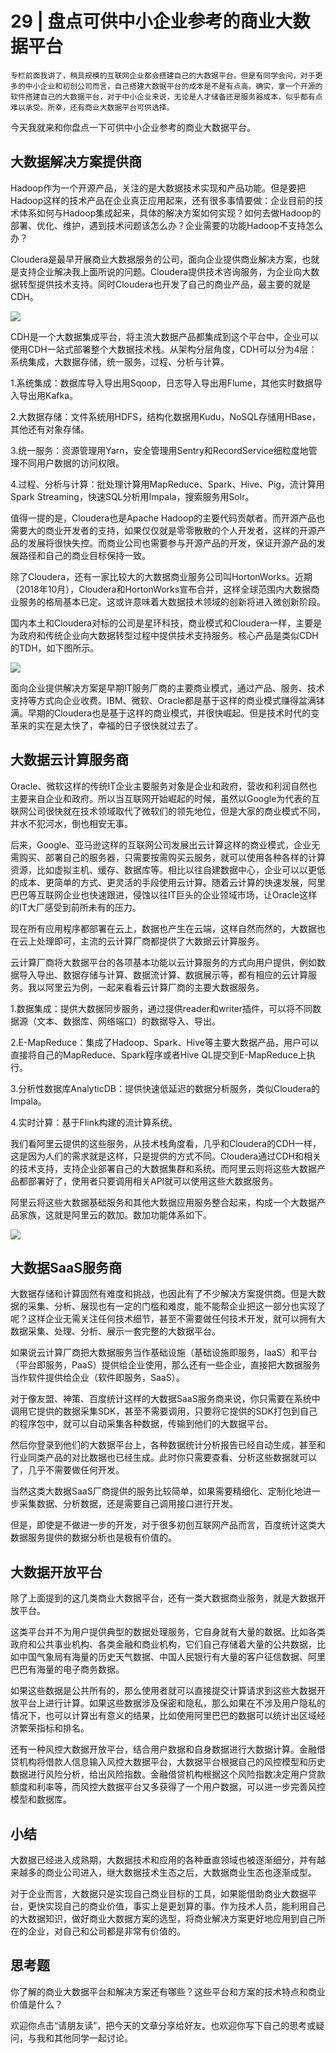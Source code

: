 # 29 | 盘点可供中小企业参考的商业大数据平台

    专栏前面我讲了，稍具规模的互联网企业都会搭建自己的大数据平台。但是有同学会问，对于更多的中小企业和初创公司而言，自己搭建大数据平台的成本是不是有点高。确实，拿一个开源的软件搭建自己的大数据平台，对于中小企业来说，无论是人才储备还是服务器成本，似乎都有点难以承受。所幸，还有商业大数据平台可供选择。

今天我就来和你盘点一下可供中小企业参考的商业大数据平台。

## 大数据解决方案提供商

Hadoop作为一个开源产品，关注的是大数据技术实现和产品功能。但是要把Hadoop这样的技术产品在企业真正应用起来，还有很多事情要做：企业目前的技术体系如何与Hadoop集成起来，具体的解决方案如何实现？如何去做Hadoop的部署、优化、维护，遇到技术问题该怎么办？企业需要的功能Hadoop不支持怎么办？

Cloudera是最早开展商业大数据服务的公司，面向企业提供商业解决方案，也就是支持企业解决我上面所说的问题。Cloudera提供技术咨询服务，为企业向大数据转型提供技术支持。同时Cloudera也开发了自己的商业产品，最主要的就是CDH。

![](https://static001.geekbang.org/resource/image/0d/a5/0d39421894307c4b6098a031d8621ea5.png)

CDH是一个大数据集成平台，将主流大数据产品都集成到这个平台中，企业可以使用CDH一站式部署整个大数据技术栈。从架构分层角度，CDH可以分为4层：系统集成，大数据存储，统一服务，过程、分析与计算。

1.系统集成：数据库导入导出用Sqoop，日志导入导出用Flume，其他实时数据导入导出用Kafka。

2.大数据存储：文件系统用HDFS，结构化数据用Kudu，NoSQL存储用HBase，其他还有对象存储。

3.统一服务：资源管理用Yarn，安全管理用Sentry和RecordService细粒度地管理不同用户数据的访问权限。

4.过程、分析与计算：批处理计算用MapReduce、Spark、Hive、Pig，流计算用Spark Streaming，快速SQL分析用Impala，搜索服务用Solr。

值得一提的是，Cloudera也是Apache Hadoop的主要代码贡献者。而开源产品也需要大的商业开发者的支持，如果仅仅就是零零散散的个人开发者，这样的开源产品的发展将很快失控。而商业公司也需要参与开源产品的开发，保证开源产品的发展路径和自己的商业目标保持一致。

除了Cloudera，还有一家比较大的大数据商业服务公司叫HortonWorks。近期（2018年10月），Cloudera和HortonWorks宣布合并，这样全球范围内大数据商业服务的格局基本已定。这或许意味着大数据技术领域的创新将进入微创新阶段。

国内本土和Cloudera对标的公司是星环科技，商业模式和Cloudera一样，主要是为政府和传统企业向大数据转型过程中提供技术支持服务。核心产品是类似CDH的TDH，如下图所示。

![](https://static001.geekbang.org/resource/image/47/43/47b381b12b966b6276935814936ff443.png)

面向企业提供解决方案是早期IT服务厂商的主要商业模式，通过产品、服务、技术支持等方式向企业收费。IBM、微软、Oracle都是基于这样的商业模式赚得盆满钵满。早期的Cloudera也是基于这样的商业模式，并很快崛起。但是技术时代的变革来的实在是太快了，幸福的日子很快就过去了。

## 大数据云计算服务商

Oracle、微软这样的传统IT企业主要服务对象是企业和政府，营收和利润自然也主要来自企业和政府。所以当互联网开始崛起的时候，虽然以Google为代表的互联网公司很快就在技术领域取代了微软们的领先地位，但是大家的商业模式不同，井水不犯河水，倒也相安无事。

后来，Google、亚马逊这样的互联网公司发展出云计算这样的商业模式，企业无需购买、部署自己的服务器，只需要按需购买云服务，就可以使用各种各样的计算资源，比如虚拟主机、缓存、数据库等。相比以往自建数据中心，企业可以以更低的成本、更简单的方式、更灵活的手段使用云计算。随着云计算的快速发展，阿里巴巴等互联网企业也快速跟进，侵蚀以往IT巨头的企业领域市场，让Oracle这样的IT大厂感受到前所未有的压力。

现在所有应用程序都部署在云上，数据也产生在云端，这样自然而然的，大数据也在云上处理即可，主流的云计算厂商都提供了大数据云计算服务。

云计算厂商将大数据平台的各项基本功能以云计算服务的方式向用户提供，例如数据导入导出、数据存储与计算、数据流计算、数据展示等，都有相应的云计算服务。我以阿里云为例，一起来看看云计算厂商的主要大数据服务。

1.数据集成：提供大数据同步服务，通过提供reader和writer插件，可以将不同数据源（文本、数据库、网络端口）的数据导入、导出。

2.E-MapReduce：集成了Hadoop、Spark、Hive等主要大数据产品，用户可以直接将自己的MapReduce、Spark程序或者Hive QL提交到E-MapReduce上执行。

3.分析性数据库AnalyticDB：提供快速低延迟的数据分析服务，类似Cloudera的Impala。

4.实时计算：基于Flink构建的流计算系统。

我们看阿里云提供的这些服务，从技术栈角度看，几乎和Cloudera的CDH一样，这是因为人们的需求就是这样，只是提供的方式不同。Cloudera通过CDH和相关的技术支持，支持企业部署自己的大数据集群和系统。而阿里云则将这些大数据产品都部署好了，使用者只要调用相关API就可以使用这些大数据服务。

阿里云将这些大数据基础服务和其他大数据应用服务整合起来，构成一个大数据产品家族，这就是阿里云的数加。数加功能体系如下。

![](https://static001.geekbang.org/resource/image/37/8f/37f23cb538a0432fa16df37f1bd2648f.png)

## 大数据SaaS服务商

大数据存储和计算固然有难度和挑战，也因此有了不少解决方案提供商。但是大数据的采集、分析、展现也有一定的门槛和难度，能不能帮企业把这一部分也实现了呢？这样企业无需关注任何技术细节，甚至不需要做任何技术开发，就可以拥有大数据采集、处理、分析、展示一套完整的大数据平台。

如果说云计算厂商把大数据服务当作基础设施（基础设施即服务，IaaS）和平台（平台即服务，PaaS）提供给企业使用，那么还有一些企业，直接把大数据服务当作软件提供给企业（软件即服务，SaaS）。

对于像友盟、神策、百度统计这样的大数据SaaS服务商来说，你只需要在系统中调用它提供的数据采集SDK，甚至不需要调用，只要将它提供的SDK打包到自己的程序包中，就可以自动采集各种数据，传输到他们的大数据平台。

然后你登录到他们的大数据平台上，各种数据统计分析报告已经自动生成，甚至和行业同类产品的对比数据也已经生成。此时你只需要查看、分析这些数据就可以了，几乎不需要做任何开发。

当然这类大数据SaaS厂商提供的服务比较简单，如果需要精细化、定制化地进一步采集数据、分析数据，还是需要自己调用接口进行开发。

但是，即使是不做进一步的开发，对于很多初创互联网产品而言，百度统计这类大数据服务提供的数据分析也是极有价值的。

## 大数据开放平台

除了上面提到的这几类商业大数据平台，还有一类大数据商业服务，就是大数据开放平台。

这类平台并不为用户提供典型的数据处理服务，它自身就有大量的数据。比如各类政府和公共事业机构、各类金融和商业机构，它们自己存储着大量的公共数据，比如中国气象局有海量的历史天气数据、中国人民银行有大量的客户征信数据、阿里巴巴有海量的电子商务数据。

如果这些数据是公共所有的，那么使用者就可以直接提交计算请求到这些大数据开放平台上进行计算。如果这些数据涉及保密和隐私，那么如果在不涉及用户隐私的情况下，也可以计算出有意义的结果，比如使用阿里巴巴的数据可以统计出区域经济繁荣指标和排名。

还有一种风控大数据开放平台，结合用户数据和自身数据进行大数据计算。金融借贷机构将借款人信息输入风控大数据平台，大数据平台根据自己的风控模型和历史数据进行风险分析，给出风险指数。金融借贷机构根据这个风险指数决定用户贷款额度和利率等，而风控大数据平台又多获得了一个用户数据，可以进一步完善风控模型和数据库。

## 小结

大数据已经进入成熟期，大数据技术和应用的各种垂直领域也被逐渐细分，并有越来越多的商业公司进入，继大数据技术生态之后，大数据商业生态也逐渐成型。

对于企业而言，大数据只是实现自己商业目标的工具，如果能借助商业大数据平台，更快实现自己的商业价值，事实上是更划算的事。作为技术人员，能利用自己的大数据知识，做好商业大数据方案的选型，将商业解决方案更好地应用到自己所在的企业，对自己和公司都是非常有价值的。

## 思考题

你了解的商业大数据平台和解决方案还有哪些？这些平台和方案的技术特点和商业价值是什么？

欢迎你点击“请朋友读”，把今天的文章分享给好友。也欢迎你写下自己的思考或疑问，与我和其他同学一起讨论。
    